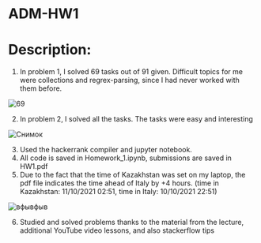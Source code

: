 # ADM-HW1
# Description:
1. In problem 1, I solved 69 tasks out of 91 given. Difficult topics for me were collections and regrex-parsing, since I had never worked with them before.

![69](https://user-images.githubusercontent.com/91618962/136713657-d7e6a76b-52fc-4756-8ee4-77e90d159b9e.PNG)


2. In problem 2, I solved all the tasks. The tasks were easy and interesting

![Снимок](https://user-images.githubusercontent.com/91618962/136713711-4ab538af-f55a-465d-a831-ade38c810f7b.PNG)


3. Used the hackerrank compiler and jupyter notebook.
4. All code is saved in Homework_1.ipynb, submissions are saved in HW1.pdf
5. Due to the fact that the time of Kazakhstan was set on my laptop, the pdf file indicates the time ahead of Italy by +4 hours.
(time in Kazakhstan: 11/10/2021 02:51, time in Italy: 10/10/2021 22:51)

![вфывфыв](https://user-images.githubusercontent.com/91618962/136713715-03da3155-ef71-4817-9023-7b392e59962e.PNG)


6. Studied and solved problems thanks to the material from the lecture, additional YouTube video lessons, and also stackerflow tips
